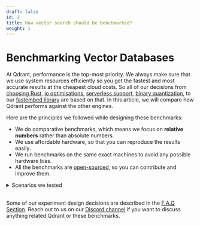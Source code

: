 ```yaml
---
draft: false
id: 2
title: How vector search should be benchmarked?
weight: 1
---
```


# Benchmarking Vector Databases

At Qdrant, performance is the top-most priority. We always make sure that we use system resources efficiently so you get the fastest and most accurate results at the cheapest cloud costs. So all of our decisions from [choosing Rust](/articles/why-rust), [io optimisations](/articles/io_uring), [serverless support](/articles/serverless), [binary quantization](/articles/binary-quantization), to our [fastembed library](/articles/fastembed) are based on that. In this article, we will compare how Qdrant performs against the other engines.

Here are the principles we followed while designing these benchmarks:

- We do comparative benchmarks, which means we focus on **relative numbers** rather than absolute numbers.
- We use affordable hardware, so that you can reproduce the results easily.
- We run benchmarks on the same exact machines to avoid any possible hardware bias.
- All the benchmarks are [open-sourced](https://github.com/qdrant/vector-db-benchmark), so you can contribute and improve them.

<details>
<summary> Scenarios we tested </summary>

1. Upload & Search benchmark on single node [Benchmark](/benchmarks/single-node-speed-benchmark/)
2. Filtered search benchmark - [Benchmark](/benchmarks/#filtered-search-benchmark)
3. Memory consumption benchmark - Coming soon
4. Cluster mode benchmark - Coming soon

</details>

</br>

Some of our experiment design decisions are described in the [F.A.Q Section](/benchmarks/#benchmarks-faq).
Reach out to us on our [Discord channel](https://qdrant.to/discord) if you want to discuss anything related Qdrant or these benchmarks.
